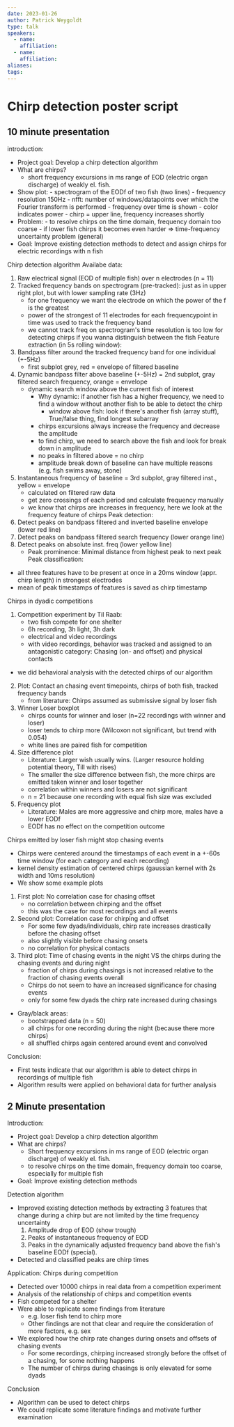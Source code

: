 ```yaml
---
date: 2023-01-26
author: Patrick Weygoldt
type: talk
speakers:
  - name: 
    affiliation: 
  - name: 
    affiliation: 
aliases: 
tags: 
---
```

# Chirp detection poster script

## 10 minute presentation

introduction:
- Project goal: Develop a chirp detection algorithm
- What are chirps?
	- short frequency excursions in ms range of EOD (electric organ discharge) of weakly el. fish.
- Show plot:
		- spectrogram of the EODf of two fish (two lines)
			- frequency resolution 150Hz
			- nfft: number of windows/datapoints over which the Fourier transform is performed
		- frequency over time is shown
		- color indicates power
		- chirp = upper line, frequency increases shortly
 - Problem:
		- to resolve chirps on the time domain, frequency domain too coarse
		- if lower fish chirps it becomes even harder
		=> time-frequency uncertainty problem (general)
- Goal: Improve existing detection methods to detect and assign chirps for electric recordings with n fish

Chirp detection algorithm
Availabe data:
1. Raw electrical signal (EOD of multiple fish) over n electrodes (n = 11)
2. Tracked frequency bands on spectrogram (pre-tracked): just as in upper right plot, but with lower sampling rate (3Hz)
	- for one frequency we want the electrode on which the power of the f is the greatest
	- power of the strongest of 11 electrodes for each frequencypoint in time was used to track the frequency band
	- we cannot track freq on spectrogram's time resolution is too low for detecting chirps if you wanna distinguish between the fish
Feature extraction (in 5s rolling window):
1. Bandpass filter around the tracked frequency band for one individual (+-5Hz)
	- first subplot grey, red = envelope of filtered baseline
2. Dynamic bandpass filter above baseline (+-5Hz) = 2nd subplot, gray filtered search frequency, orange = envelope
	- dynamic search window above the current fish of interest
		- Why dynamic: if another fish has a higher frequency, we need to find a window without another fish to be able to detect the chirp
			- window above fish: look if there's another fish (array stuff), True/false thing, find longest subarray
		- chirps excursions always increase the frequency and decrease the amplitude
		- to find chirp, we need to search above the fish and look for break down in amplitude
		- no peaks in filtered above = no chirp
		- amplitude break down of baseline can have multiple reasons (e.g. fish swims away, stone)
3. Instantaneous frequency of baseline = 3rd subplot, gray filtered inst., yellow = envelope
	- calculated on filtered raw data
	- get zero crossings of each period and calculate frequency manually
	- we know that chirps are increases in frequency, here we look at the frequency feature of chirps
Peak detection:
1. Detect peaks on bandpass filtered and inverted baseline envelope (lower red line)
2. Detect peaks on bandpass filtered search frequency (lower orange line)
3. Detect peaks on absolute inst. freq (lower yellow line)
	- Peak prominence: Minimal distance from highest peak to next peak
Peak classification:
- all three features have to be present at once in a 20ms window (appr. chirp length) in strongest electrodes
- mean of peak timestamps of features is saved as chirp timestamp

Chirps in dyadic competitions
1. Competition experiment by Til Raab:
	- two fish compete for one shelter
	- 6h recording, 3h light, 3h dark
	- electrical and video recordings
	- with video recordings, behavior was tracked and assigned to an antagonistic category: Chasing (on- and offset) and physical contacts
- we did behavioral analysis with the detected chirps of our algorithm
2. Plot: Contact an chasing event timepoints, chirps of both fish, tracked frequency bands
	- from literature: Chirps assumed as submissive signal by loser fish
4. Winner Loser boxplot
	- chirps counts for winner and loser (n=22 recordings with winner and loser)
	- loser tends to chirp more (Wilcoxon not significant, but trend with 0.054)
	- white lines are paired fish for competition
5. Size difference plot
	- Literature: Larger wish usually wins. (Larger resource holding potential theory, Till with rises)
	- The smaller the size difference between fish, the more chirps are emitted taken winner and loser together
	- correlation within winners and losers are not significant
	- n = 21 because one recording with equal fish size was excluded
6. Frequency plot
	- Literature: Males are more aggressive and chirp more, males have a lower EODf
	- EODf has no effect on the competition outcome

Chirps emitted by loser fish might stop chasing events
- Chirps were centered around the timestamps of each event in a +-60s time window (for each category and each recording)
- kernel density estimation of centered chirps (gaussian kernel with 2s width and 10ms resolution)
- We show some example plots
1. First plot: No correlation case for chasing offset
	- no correlation between chirping and the offset
	- this was the case for most recordings and all events
2. Second plot: Correlation case for chirping and offset
	- For some few dyads/individuals, chirp rate increases drastically before the chasing offset
	- also slightly visible before chasing onsets
	- no correlation for physical contacts
3. Third plot: Time of chasing events in the night VS the chirps during the chasing events and during night
	- fraction of chirps during chasings is not increased relative to the fraction of chasing events overall
	- Chirps do not seem to have an increased significance for chasing events
	- only for some few dyads the chirp rate increased during chasings
- Gray/black areas:
	- bootstrapped data (n = 50)
	- all chirps for one recording during the night (because there more chirps)
	- all shuffled chirps again centered around event and convolved

Conclusion:
- First tests indicate that our algorithm is able to detect chirps in recordings of multiple fish
- Algorithm results were applied on behavioral data for further analysis


## 2 Minute presentation

Introduction:
- Project goal: Develop a chirp detection algorithm
- What are chirps?
	- Short frequency excursions in ms range of EOD (electric organ discharge) of weakly el. fish.
	-  to resolve chirps on the time domain, frequency domain too coarse, especially for multiple fish
- Goal: Improve existing detection methods

Detection algorithm
- Improved existing detection methods by extracting 3 features that change during a chirp but are not limited by the time frequency uncertainty
	1. Amplitude drop of EOD (show trough)
	2. Peaks of instantaneous frequency of EOD
	3. Peaks in the dynamically adjusted frequency band above the fish's baseline EODf (special).
- Detected and classified peaks are chirp times

Application: Chirps during competition
- Detected over 10000 chirps in real data from a competition experiment
- Analysis of the relationship of chirps and competition events
- Fish competed for a shelter
- Were able to replicate some findings from literature
	- e.g. loser fish tend to chirp more
	- Other findings are not that clear and require the consideration of more factors, e.g. sex
- We explored how the chirp rate changes during onsets and offsets of chasing events
	- For some recordings, chirping increased strongly before the offset of a chasing, for some nothing happens
	- The number of chirps during chasings is only elevated for some dyads

Conclusion
- Algorithm can be used to detect chirps
- We could replicate some literature findings and motivate further examination
